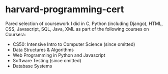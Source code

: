 # harvard-programming-cert

Pared selection of coursework I did in C, Python (including Django), HTML, CSS, Javascript, SQL, Java, XML as part of the following courses on Coursera:

 - CS50: Intensive Intro to Computer Science (since omitted)
 - Data Structures & Algorithms
 - Web Programming in Python and Javascript 
 - Software Testing (since omitted) 
 - Database Systems

